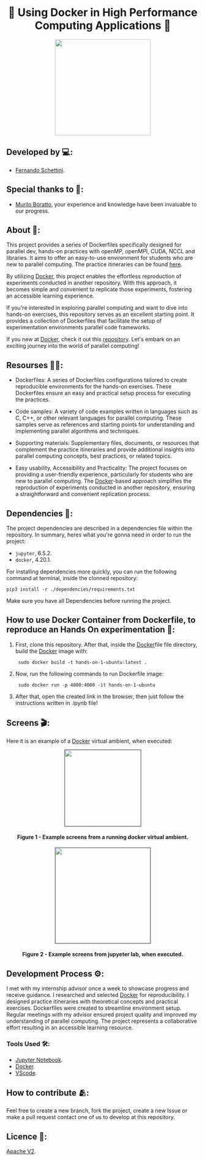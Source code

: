 <h1 align="center">🐋 Using Docker in High Performance Computing Applications 🐋</h1>

<div align="center">
	<a href="link_for_webite">
	<img height = "250em" src = "https://github.com/FernandoSchett/parallel_programming_environment_dockers/assets/80331486/b1d1cff1-a310-423b-b24c-705e1b8a94b7" />
    </a>
</div>

## Developed by 💻:
- [Fernando Schettini](https://github.com/FernandoSchett).

## Special thanks to 🥰:
- [Murilo Boratto](https://github.com/muriloboratto), your experience and knowledge have been invaluable to our progress.

## About 🤔:

This project provides a series of Dockerfiles specifically designed for parallel dev, hands-on practices with openMP, openMPI, CUDA, NCCL and libraries. It aims to offer an easy-to-use environment for students who are new to parallel computing. The practice itineraries can be found [here](https://github.com/muriloboratto/hands-on-supercomputing-with-parallel-computing).

By utilizing [Docker](https://www.docker.com/), this project enables the effortless reproduction of experiments conducted in another repository. With this approach, it becomes simple and convenient to replicate those experiments, fostering an accessible learning experience.

If you're interested in exploring parallel computing and want to dive into hands-on exercises, this repository serves as an excellent starting point. It provides a collection of Dockerfiles that facilitate the setup of experimentation environments parallel code frameworks.

If you new at [Docker](https://www.docker.com/), check it out this [repository](https://github.com/orlandomotapires/docker_kick_start). Let's embark on an exciting journey into the world of parallel computing!

## Resourses 🧑‍🔬:    

- Dockerfiles: A series of Dockerfiles configurations tailored to create reproducible environments for the hands-on exercises. These Dockerfiles ensure an easy and practical setup process for executing the practices.

- Code samples: A variety of code examples written in languages such as C, C++, or other relevant languages for parallel computing. These samples serve as references and starting points for understanding and implementing parallel algorithms and techniques.

- Supporting materials: Supplementary files, documents, or resources that complement the practice itineraries and provide additional insights into parallel computing concepts, best practices, or related topics.

- Easy usability, Accessibility and Practicality: The project focuses on providing a user-friendly experience, particularly for students who are new to parallel computing. The [Docker](https://www.docker.com/)-based approach simplifies the reproduction of experiments conducted in another repository, ensuring a straightforward and convenient replication process.

## Dependencies 🚚:

The project dependencies are described in a dependencies file within the repository. In summary, heres what you're gonna need in order to run the project:

- ```jupyter```, 6.5.2.
- ```docker```, 4.20.1.

For installing dependencies more quickly, you can run the following command at terminal, inside the clonned repository:

    pip3 install -r ./dependencies/requirements.txt

Make sure you have all Dependencies before running the project.

## How to use Docker Container from Dockerfile, to reproduce an Hands On experimentation 🏃:

1. First, clone this repository. After that, inside the [Docker](https://www.docker.com/)file file directory, build the [Docker](https://www.docker.com/) image with:

        sudo docker build -t hands-on-1-ubuntu:latest .

2. Now, run the following commands to run Dockerfile image:

        sudo docker run -p 4000:4000 -it hands-on-1-ubuntu

3. After that, open the created link in the browser, then just follow the instructions written in .ipynb file!

## Screens 🎬:

Here it is an example of a [Docker](https://www.docker.com/) virtual ambient, when executed:

<div align="center">
	<a href="">
	<img height = "200em" src = "https://github.com/FernandoSchett/parallel_programming_environment_dockers/assets/80331486/43dec4a0-bd88-4b10-bf5a-386c08de1d28" />
    </a>
</div>
<h4 align="center">Figure 1 - Example screens from a running docker virtual ambient.</h4>

<div align="center">
	<a href="">
	<img height = "250em" src = "https://github.com/FernandoSchett/parallel_programming_environment_dockers/assets/80331486/210eb6e6-5de5-4d09-a6d4-4c4a2cf3abad" />
    </a>
</div>
<h4 align="center">Figure 2 - Example screens from jupyeter lab, when executed.</h4>

## Development Process ⚙️:

I met with my internship advisor once a week to showcase progress and receive guidance. I researched and selected [Docker](https://www.docker.com/) for reproducibility. I designed practice itineraries with theoretical concepts and practical exercises. Dockerfiles were created to streamline environment setup. Regular meetings with my advisor ensured project quality and improved my understanding of parallel computing. The project represents a collaborative effort resulting in an accessible learning resource.

### Tools Used 🛠️: 

- [Jupyter Notebook](https://jupyter.org/). 
- [Docker](https://www.docker.com/).
- [VScode](https://code.visualstudio.com/).

## How to contribute 🫂:

Feel free to create a new branch, fork the project, create a new Issue or make a pull request contact one of us to develop at this repository.

## Licence 📜:

[Apache V2](https://choosealicense.com/licenses/apache-2.0/).

